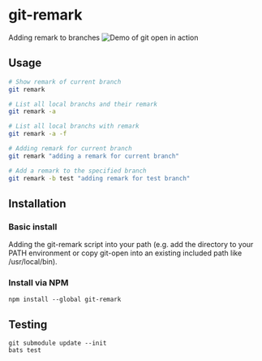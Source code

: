 # git-remark

Adding remark to branches
![Demo of git open in action](https://user-images.githubusercontent.com/32826174/193486546-7a3143ea-b362-4996-87df-53a6d39233c2.png)

## Usage

```bash
# Show remark of current branch
git remark

# List all local branchs and their remark
git remark -a

# List all local branchs with remark
git remark -a -f

# Adding remark for current branch
git remark "adding a remark for current branch"

# Add a remark to the specified branch
git remark -b test "adding remark for test branch"

```

## Installation

### Basic install

Adding the git-remark script into your path (e.g. add the directory to your PATH environment or copy git-open into an existing included path like /usr/local/bin).

### Install via NPM

```JS
npm install --global git-remark
```

## Testing

```shell
git submodule update --init
bats test
```

